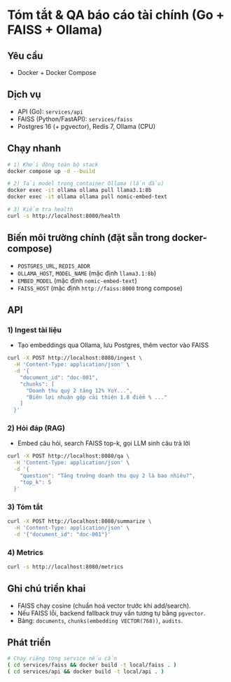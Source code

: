 # Tóm tắt & QA báo cáo tài chính (Go + FAISS + Ollama)

## Yêu cầu
- Docker + Docker Compose

## Dịch vụ
- API (Go): `services/api`
- FAISS (Python/FastAPI): `services/faiss`
- Postgres 16 (+ pgvector), Redis 7, Ollama (CPU)

## Chạy nhanh
```bash
# 1) Khởi động toàn bộ stack
docker compose up -d --build

# 2) Tải model trong container Ollama (lần đầu)
docker exec -it ollama ollama pull llama3.1:8b
docker exec -it ollama ollama pull nomic-embed-text

# 3) Kiểm tra health
curl -s http://localhost:8080/health
```

## Biến môi trường chính (đặt sẵn trong docker-compose)
- `POSTGRES_URL`, `REDIS_ADDR`
- `OLLAMA_HOST`, `MODEL_NAME` (mặc định `llama3.1:8b`)
- `EMBED_MODEL` (mặc định `nomic-embed-text`)
- `FAISS_HOST` (mặc định `http://faiss:8000` trong compose)

## API
### 1) Ingest tài liệu
- Tạo embeddings qua Ollama, lưu Postgres, thêm vector vào FAISS
```bash
curl -X POST http://localhost:8080/ingest \
  -H 'Content-Type: application/json' \
  -d '{
    "document_id": "doc-001",
    "chunks": [
      "Doanh thu quý 2 tăng 12% YoY...",
      "Biên lợi nhuận gộp cải thiện 1.8 điểm % ..."
    ]
  }'
```

### 2) Hỏi đáp (RAG)
- Embed câu hỏi, search FAISS top-k, gọi LLM sinh câu trả lời
```bash
curl -X POST http://localhost:8080/qa \
  -H 'Content-Type: application/json' \
  -d '{
    "question": "Tăng trưởng doanh thu quý 2 là bao nhiêu?",
    "top_k": 5
  }'
```

### 3) Tóm tắt
```bash
curl -X POST http://localhost:8080/summarize \
  -H 'Content-Type: application/json' \
  -d '{"document_id": "doc-001"}'
```

### 4) Metrics
```bash
curl -s http://localhost:8080/metrics
```

## Ghi chú triển khai
- FAISS chạy cosine (chuẩn hoá vector trước khi add/search).
- Nếu FAISS lỗi, backend fallback truy vấn tương tự bằng `pgvector`.
- Bảng: `documents`, `chunks(embedding VECTOR(768))`, `audits`.

## Phát triển
```bash
# Chạy riêng từng service nếu cần
( cd services/faiss && docker build -t local/faiss . )
( cd services/api && docker build -t local/api . )
```


